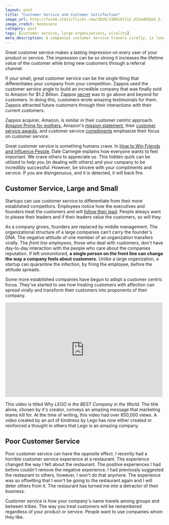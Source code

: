 ```yaml
---
layout: post
title: "Customer Service and Customer Satisfaction"
image_url: http://farm4.staticflickr.com/3626/3300167112_d15ed85be5_b.jpg
image_credit: benessere
category: post
tags: [customer service, large organizations, virality]
meta_description: A companies customer service travels virally, is long remembered, and not easily forgotten.
---
```

Great customer service makes a lasting impression on every user of your product or service. The impression can be so strong it increases the lifetime value of the customer while bring new customers through a referral channel.

If your small, great customer service can be the single thing that differentiates your company from your competition. Zappos used the customer service angle to build an incredible company that was finally sold to Amazon for $1.2 Billion. Zappos [secret][2] was to go above and beyond for customers. In doing this, customers wrote amazing testimonials for them. Zappos attracted future customers through their interactions with their current customers.

Zappos acquirer, Amazon, is similar in their customer centric approach. [Amazon Prime for mothers][4], Amazon's [mission statement][3], their [customer service awards][6], and customer service [compliments][5] emphasize their focus on customer service.

Great customer service is something humans crave. In [How to Win Friends and Influence People][1], Dale Carnegie explains how everyone wants to feel important. We crave others to appreciate us. This hidden quirk can be utilized to help you (in dealing with others) and your company to be incredibly successful. However, be sincere with your compliments and service. If you are disingenuous, and it is detected, it will back fire.

[1]: http://www.amazon.com/s/?_encoding=UTF8&camp=1789&creative=390957&field-keywords=how%20to%20win%20friends%20and%20influence%20people&linkCode=ur2&sprefix=How%20to%20Win%20Friend%2Caps%2C224&tag=breharsblo-20&url=search-alias%3Daps 
[2]: http://www.briansolis.com/2011/04/zappos-tony-hsieh-happiness/
[3]: /2012/07/investor-deck-company-purpose/
[4]: http://www.amazon.com/gp/mom/signup/info/?ie=UTF8&camp=1789&creative=390957&linkCode=ur2&tag=breharsblo-20
[5]: http://z-issue.com/wp/another-testament-to-amazons-customer-service/
[6]: http://www.marketingpilgrim.com/2012/01/amazon-retains-top-spot-in-customer-service-poll-zappos-third.html
[7]: /2012/08/company-culture-is-defined-by-you-and-your-actions/

## Customer Service, Large and Small

Startups can use customer service to differentiate from their more established competitors. Employees notice how the executives and founders treat the customers and will [follow their lead][7]. People always want to please their leaders and if their leaders value the customers, so will they.

As a company grows, founders are replaced by middle management. The organizational structure of a large companies can't carry the founder's DNA. The negative attitude of one member of an organization transfers virally. The _front line employees_, those who deal with customers, don't have day-to-day interaction with the people who care about the companies reputation. If left unmonitored, __a single person on the front line can change the way a company feels about customers.__ Unlike a large organization, a startup can quarantine the infection, by firing the employee, before the attitude spreads.

Some more established companies have begun to adopt a customer centric focus. They've started to see how treating customers with affection can spread virally and transform their customers into proponents of their company.

<iframe width="500" height="300" src="http://www.youtube.com/embed/4xGU-5KVS_g" frameborder="0" allowfullscreen></iframe>

This video is titled _Why LEGO is the BEST Company in the World_. The title alone, chosen by it's creator, conveys an amazing message that marketing teams kill for. At the time of writing, this video had over 650,000 views. A video created by an act of kindness by Lego has now either created or reinforced a thought in others that Lego is an amazing company.

## Poor Customer Service

Poor customer service can have the opposite effect. I recently had a horrible customer service experience at a restaurant. The experience changed the way I felt about the restaurant. The positive experiences I had before couldn't remove the negative experience. I had previously suggested the restaurant to others, however, I won't do that anymore. The experience was so offsetting that I won't be going to the restaurant again and I will deter others from it. The restaurant has turned me into a detractor of their business.

Customer service is how your company's name travels among groups and between tribes. The way you treat customers will be remembered regardless of your product or service. People want to use companies whom they like.

